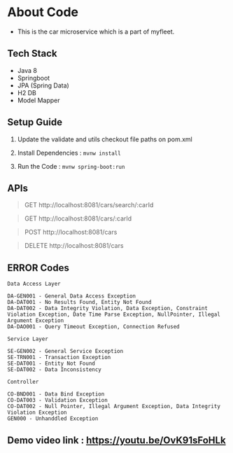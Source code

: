 # About Code #

- This is the car microservice which is a part of myfleet.

## Tech Stack ##

- Java 8
- Springboot
- JPA (Spring Data)
- H2 DB
- Model Mapper

## Setup Guide ##

1. Update the validate and utils checkout file paths on pom.xml

2. Install Dependencies : `` mvnw install ``

3. Run the Code : `` mvnw spring-boot:run ``

## APIs ##

> GET http://localhost:8081/cars/search/:carId

> GET http://localhost:8081/cars/:carId

> POST http://localhost:8081/cars

> DELETE http://localhost:8081/cars

## ERROR Codes ##

	Data Access Layer

	DA-GEN001 - General Data Access Exception
	DA-DAT001 - No Results Found, Entity Not Found
	DA-DAT002 - Data Integrity Violation, Data Exception, Constraint Violation Exception, Date Time Parse Exception, NullPointer, Illegal Argument Exception 
	DA-DAO001 - Query Timeout Exception, Connection Refused

	Service Layer

	SE-GEN002 - General Service Exception 
	SE-TRN001 - Transaction Exception
	SE-DAT001 - Entity Not Found
	SE-DAT002 - Data Inconsistency

	Controller

	CO-BND001 - Data Bind Exception
	CO-DAT003 - Validation Exception
	CO-DAT002 - Null Pointer, Illegal Argument Exception, Data Integrity Violation Exception
	GEN000 - Unhanddled Exception
	
## Demo video link :  https://youtu.be/OvK91sFoHLk ##